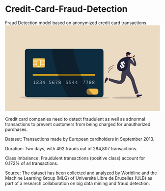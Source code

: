 # Credit-Card-Fraud-Detection
Fraud Detection model based on anonymized credit card transactions
![image](https://github.com/JulJul00/Credit-Card-Fraud-Detection/blob/main/Credit%20Card%20Fraud.png)

Credit card companies need to detect fraudulent as well as adnormal transactions to prevent customers from being charged for unauthorized purchases.

Dataset: Transactions made by European cardholders in September 2013.

Duration: Two days, with 492 frauds out of 284,807 transactions.

Class Imbalance: Fraudulent transactions (positive class) account for 0.172% of all transactions.


Source:
The dataset has been collected and analyzed by Worldline and the Machine Learning Group (MLG) of Université Libre de Bruxelles (ULB) as part of a research collaboration on big data mining and fraud detection.
